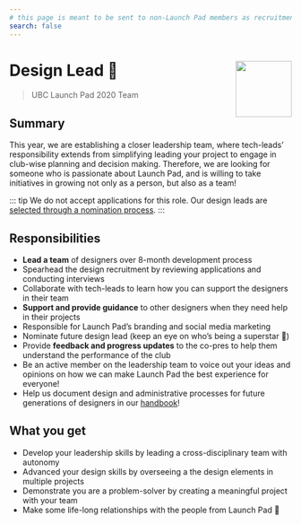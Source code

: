 ```yaml
---
# this page is meant to be sent to non-Launch Pad members as recruitment material - exclude it from search
search: false
---
```


# Design Lead 🚀 <img align="right" src="https://raw.githubusercontent.com/ubclaunchpad/ubclaunchpad.com/master/src/assets/rocket.png" width="100px">

> UBC Launch Pad 2020 Team

## Summary

This year, we are establishing a closer leadership team, where tech-leads’ responsibility extends from simplifying leading your project to engage in club-wise planning and decision making. Therefore, we are looking for someone who is passionate about Launch Pad, and is willing to take initiatives in growing not only as a person, but also as a team!

::: tip We do not accept applications for this role.
Our design leads are [selected through a nomination process](/handbook/strategy/recurring-processes.md#leads).
:::

## Responsibilities

- **Lead a team** of designers over 8-month development process
- Spearhead the design recruitment by reviewing applications and conducting interviews
- Collaborate with tech-leads to learn how you can support the designers in their team
- **Support and provide guidance** to other designers when they need help in their projects
- Responsible for Launch Pad’s branding and social media marketing
- Nominate future design lead (keep an eye on who’s being a superstar 👀)
- Provide **feedback and progress updates** to the co-pres to help them understand the performance of the club
- Be an active member on the leadership team to voice out your ideas and opinions on how we can make Launch Pad the best experience for everyone!
- Help us document design and administrative processes for future generations of designers in our [handbook](https://docs.ubclaunchpad.com/handbook)!

## What you get

- Develop your leadership skills by leading a cross-disciplinary team with autonomy
- Advanced your design skills by overseeing a the design elements in multiple projects
- Demonstrate you are a problem-solver by creating a meaningful project with your team
- Make some life-long relationships with the people from Launch Pad 💫
